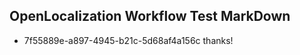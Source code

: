 ## OpenLocalization Workflow Test MarkDown

* 7f55889e-a897-4945-b21c-5d68af4a156c 
thanks!



<!--HONumber=Jan16_HO3-->
